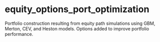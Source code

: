 # equity_options_port_optimization
Portfolio construction resulting from equity path simulations using GBM, Merton, CEV, and Heston models. Options added to improve portfolio performance.   
